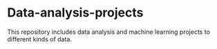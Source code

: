 # Data-analysis-projects
This repository includes data analysis and machine learning projects to different kinds of data.
